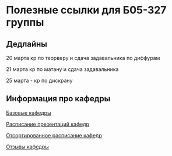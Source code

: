 # Полезные ссылки для Б05-327 группы

## Дедлайны

20 марта кр по теорверу и сдача задавальника по диффурам

21 марта кр по матану и сдача задавальника

25 марта - кр по дискрану

## Информация про кафедры
[Базовые кафедры](https://docs.google.com/spreadsheets/d/1h2huZwaLyKB28frnD19dxVrupjapPAUGxe7kYkjTFT8/edit?gid=0#gid=0)

[Расписание презентаций кафедр](https://vk.com/@fpmi2023-prezentacii-bazovyh-kafedr)

[Отсортированное расписание кафедр](https://docs.google.com/spreadsheets/d/1HS4YM_49tgrqLYJg0Amj7JrvU04yYOJQcoYoRt9Vf2o/edit?gid=1555664328#gid=1555664328)

[Отзывы кафедры](https://github.com/IgorFandre/FpmiDepartmentsReviews)
